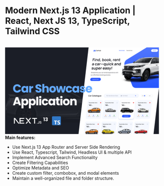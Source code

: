 <h1>Modern Next.js 13 Application | React, Next JS 13, TypeScript, Tailwind CSS</h1>
<br>
<img src="./public/showcase.jpg" alt="car show case">  
<br>
<b>Main features:</b>
<ul>
    <li>Use Next.js 13 App Router and Server Side Rendering</li>
    <li>Use React, Typescript, Tailwind, Headless UI & multiple API</li>
    <li>Implement Advanced Search Functionality</li>
    <li>Create Filtering Capabilities</li>
    <li>Optimize Metadata and SEO</li>
    <li>Create custom filter, combobox, and modal elements</li>
    <li>Maintain a well-organized file and folder structure.</li>
</ul>


 
